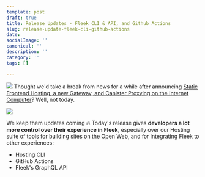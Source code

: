 ```yaml
---
template: post
draft: true
title: Release Updates - Fleek CLI & API, and Github Actions
slug: release-update-fleek-cli-github-actions
date: 
socialImage: ''
canonical: ''
description: ''
category: ''
tags: []

---
```

![](https://storageapi.fleek.co/fleek-team-bucket/Blog%20Inline/clirelease.png)
Thought we'd take a break from news for a while after announcing [Static Frontend Hosting, a new Gateway, and Canister Proxying on the Internet Computer](https://blog.fleek.co/posts/to-dfinity-and-beyond-dfinity-frontend-hosting)? Well, not today.

![](https://storageapi.fleek.co/fleek-team-bucket/no.gif)

We keep them updates coming 🔥 Today's release gives **developers a lot more control over their experience in Fleek**, especially over our Hosting suite of tools for building sites on the Open Web, and for integrating Fleek to other experiences:

* Hosting CLI
* GitHub Actions
* Fleek's GraphQL API
